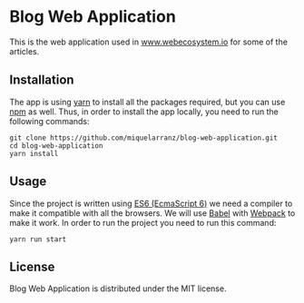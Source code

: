 # Blog Web Application

This is the web application used in www.webecosystem.io for some of the articles.

## Installation

The app is using [yarn](https://yarnpkg.com/en/) to install all the packages required, but you can use [npm](https://www.npmjs.com/) as well. Thus, in order to install the app locally, you need to run the following commands:

```
git clone https://github.com/miquelarranz/blog-web-application.git
cd blog-web-application
yarn install
```

## Usage

Since the project is written using [ES6 (EcmaScript 6)](http://es6-features.org/) we need a compiler to make it compatible with all the browsers. We will use [Babel](https://babeljs.io/) with [Webpack](https://webpack.js.org/concepts/) to make it work. In order to run the project you need to run this command:

```
yarn run start
```

## License

Blog Web Application is distributed under the MIT license.
